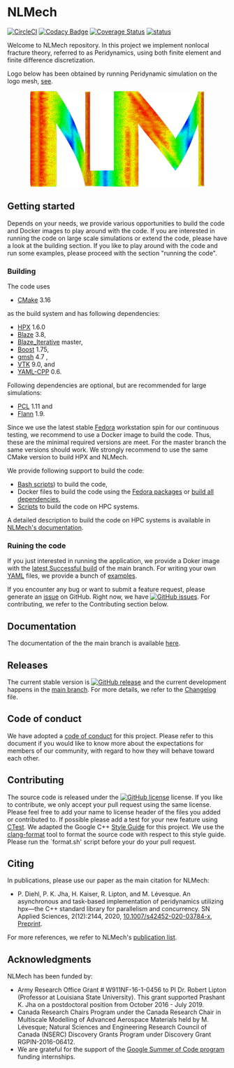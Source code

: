 # NLMech 

[![CircleCI](https://circleci.com/gh/nonlocalmodels/NLMech.svg?style=shield)](https://circleci.com/gh/nonlocalmodels/NLMech) [![Codacy Badge](https://app.codacy.com/project/badge/Grade/118379d7d745464584b73e9e06f60462)](https://www.codacy.com/gh/nonlocalmodels/NLMech?utm_source=github.com&amp;utm_medium=referral&amp;utm_content=nonlocalmodels/NLMech&amp;utm_campaign=Badge_Grade) [![Coverage Status](https://coveralls.io/repos/github/nonlocalmodels/NLMech/badge.svg?branch=main)](https://coveralls.io/github/nonlocalmodels/NLMech?branch=main) [![status](https://joss.theoj.org/papers/271dd66ea91b7fbfdccb4b10a7ba462c/status.svg)](https://joss.theoj.org/papers/271dd66ea91b7fbfdccb4b10a7ba462c)

Welcome to NLMech repository. In this project we implement 
nonlocal fracture theory, referred to as Peridynamics, 
using both finite element and finite difference discretization.  

Logo below has been obtained by running Peridynamic simulation on the logo mesh, [see](https://nonlocalmodels.github.io/examples/fd-logo-soft-material.html).

<p style="text-align:center;"><img src="https://github.com/nonlocalmodels/NLMech/blob/main/assets/logo/logo_sim.png?raw=true" alt="logo" width="400"/></p>

## Getting started

Depends on your needs, we provide various opportunities to build the code and Docker images to play around with the code. If you are interested in running the code on large scale simulations or extend the code, please have a look at the building section. If you like to play around with the code and run some examples, please proceed with the section "running the code". 


### Building 

The code uses 

  * [CMake](https://cmake.org/) 3.16

as the build system and has following dependencies: 

  * [HPX](https://github.com/STEllAR-GROUP/hpx) 1.6.0
  * [Blaze](https://bitbucket.org/blaze-lib/blaze/src/master/) 3.8, 
  * [Blaze_Iterative](https://github.com/STEllAR-GROUP/BlazeIterative) master, 
  * [Boost](https://www.boost.org/) 1.75,  
  * [gmsh](https://gmsh.info/) 4.7 ,
  * [VTK](https://www.vtk.org) 9.0, and 
  * [YAML-CPP](https://github.com/jbeder/yaml-cpp) 0.6.

Following dependencies are optional, but are recommended for large simulations:

  * [PCL](https://github.com/PointCloudLibrary/pcl) 1.11 and
  * [Flann](https://github.com/flann-lib/flann)  1.9.

Since we use the latest stable [Fedora](https://getfedora.org/) workstation spin for our continuous testing, we recommend
to use a Docker image to build the code. Thus, these are the minimal required versions are meet. For the master branch the same versions
should work. We strongly recommend to use the same CMake version to build HPX and NLMech.

We provide following support to build the code:

* [Bash scripts](https://github.com/nonlocalmodels/buildscripts/tree/main/bash)) to build the code,
* Docker files to build the code using the [Fedora packages](https://github.com/nonlocalmodels/buildscripts/blob/main/Docker/Fedora) or [build all dependencies](https://github.com/nonlocalmodels/buildscripts/blob/main/Docker/FedoraAll),
* [Scripts](https://github.com/nonlocalmodels/HPCBuildInfrastructure) to build the code on HPC systems.

A detailed description to build the code on HPC systems is available in [NLMech's documentation]().

### Ruining the code

If you just interested in running the application, we provide a Doker image with the [latest Successful build](https://hub.docker.com/r/diehlpk/nlmech/tags?page=1&ordering=last_updated) of the main branch. For writing your own 
[YAML](https://docs.ansible.com/ansible/latest/reference_appendices/YAMLSyntax.html) files, we provide a bunch of [examples](https://nonlocalmodels.github.io/examples/).

If you encounter any bug or want to submit a feature request, please generate an [issue](https://github.com/nonlocalmodels/NLMech/issues) on GitHub. 
Right now, we have [![GitHub issues](https://img.shields.io/github/issues/nonlocalmodels/nlmech.svg)](https://github.com/nonlocalmodels/NLMech/issues). For contributing, we refer to the Contributing section below.

## Documentation

The documentation of the the main branch is available [here](https://nonlocalmodels.github.io/documentation/).

## Releases

The current stable version is [![GitHub release](https://img.shields.io/github/release/nonlocalmodels/NLMech.svg)](https://GitHub.com/nonlocalmodels/NLMech/releases/) and the current development happens in the [main branch](https://github.com/nonlocalmodels/NLMech). For more details, we refer to the [Changelog](https://github.com/nonlocalmodels/NLMech/blob/main/CHANGELOG.md) file.

## Code of conduct

We have adopted a [code of conduct](https://github.com/nonlocalmodels/NLMech/blob/main/CODE_OF_CONDUCT.md) for this project. Please refer to this document if you would like to know more about the expectations for members of our community, with regard to how they will behave toward each other.

## Contributing

The source code is released under the [![GitHub license](https://img.shields.io/github/license/nonlocalmodels/nonlocalmodels.github.io.svg)](https://github.com/nonlocalmodels/nonlocalmodels.github.io/blob/main/LICENSE) license. If you like to contribute, we only accept your pull request using the same license. Please feel free to add your name to license header of the files you added or contributed to. If possible please add a test for your new feature using [CTest](https://gitlab.kitware.com/cmake/community/-/wikis/doc/ctest/Testing-With-CTest). We adapted the Google C++ [Style Guide](https://google.github.io/styleguide/cppguide.html) for this project. We use the [clang-format](https://clang.llvm.org/docs/ClangFormat.html) tool to format the source code with respect to this style guide. Please run the `format.sh' script before your do your pull request.

## Citing

In publications, please use our paper as the main citation for NLMech: 

* P. Diehl, P. K. Jha, H. Kaiser, R. Lipton, and M. Lévesque. An asynchronous and task-based implementation of peridynamics utilizing hpx—the C++ standard library for parallelism and concurrency. SN Applied Sciences, 2(12):2144, 2020, [10.1007/s42452-020-03784-x](https://doi.org/10.1007/s42452-020-03784-x), [Preprint](https://arxiv.org/abs/1806.06917).

For more references, we refer to NLMech's [publication list](https://nonlocalmodels.github.io/publications/).

## Acknowledgments

NLMech has been funded by:

* Army Research Office Grant # W911NF-16-1-0456 to PI Dr. Robert Lipton (Professor at Louisiana State University). This grant supported Prashant K. Jha on a postdoctoral position from October 2016 - July 2019.
*  Canada Research Chairs Program under the Canada Research Chair in Multiscale Modelling of Advanced Aerospace Materials held by M. Lévesque; Natural Sciences and Engineering Research Council of Canada (NSERC) Discovery Grants Program under Discovery Grant RGPIN-2016-06412.
* We are grateful for the support of the [Google Summer of Code program](https://summerofcode.withgoogle.com/) funding internships.



